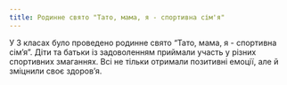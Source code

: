 ```yaml
---
title: Родинне свято "Тато, мама, я - спортивна сім'я"
---
```


У 3 класах було проведено родинне свято “Тато, мама, я - спортивна сім’я”. Діти та батьки із задоволенням приймали участь у різних спортивних змаганнях. Всі не тільки отримали позитивні емоції, але й зміцнили своє здоров’я.

<slideshow id="_/72157650135440036" />
